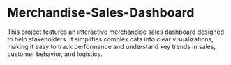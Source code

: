 # Merchandise-Sales-Dashboard
This project features an interactive merchandise sales dashboard designed to help stakeholders. It simplifies complex data into clear visualizations, making it easy to track performance and understand key trends in sales, customer behavior, and logistics.
